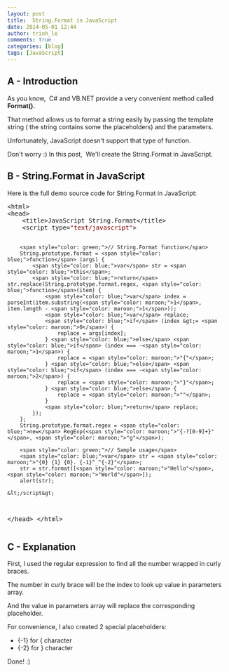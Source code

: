 ```yaml
---
layout: post
title:  String.Format in JavaScript
date: 2014-05-01 12:44
author: trinh_le
comments: true
categories: [blog]
tags: [JavaScript]
---
```


<h2>A - Introduction</h2>
As you know,  C# and VB.NET provide a very convenient method called <strong>Format().</strong>

That method allows us to format a string easily by passing the template string ( the string contains some the placeholders) and the parameters.

Unfortunately, JavaScript doesn't support that type of function.

Don't worry :) In this post,  We'll create the String.Format in JavaScript.

<!--more-->
<h2>B - String.Format in JavaScript</h2>
Here is the full demo source code for String.Format in JavaScript:
<pre>&lt;html&gt; 
&lt;head&gt; 
    &lt;title&gt;JavaScript String.Format&lt;/title&gt; 
    &lt;script type=<span style="color: maroon;">"text/javascript"</span>&gt; 
         
        <span style="color: green;">// String.Format function</span> 
        String.prototype.format = <span style="color: blue;">function</span> (args) { 
            <span style="color: blue;">var</span> str = <span style="color: blue;">this</span>;
            <span style="color: blue;">return</span> str.replace(String.prototype.format.regex, <span style="color: blue;">function</span>(item) { 
                <span style="color: blue;">var</span> index = parseInt(item.substring(<span style="color: maroon;">1</span>, item.length - <span style="color: maroon;">1</span>));
                <span style="color: blue;">var</span> replace; 
                <span style="color: blue;">if</span> (index &gt;= <span style="color: maroon;">0</span>) {
                    replace = args[index]; 
                } <span style="color: blue;">else</span> <span style="color: blue;">if</span> (index === -<span style="color: maroon;">1</span>) { 
                    replace = <span style="color: maroon;">"{"</span>; 
                } <span style="color: blue;">else</span> <span style="color: blue;">if</span> (index === -<span style="color: maroon;">2</span>) { 
                    replace = <span style="color: maroon;">"}"</span>; 
                } <span style="color: blue;">else</span> { 
                    replace = <span style="color: maroon;">""</span>; 
                } 
                <span style="color: blue;">return</span> replace; 
            }); 
        }; 
        String.prototype.format.regex = <span style="color: blue;">new</span> RegExp(<span style="color: maroon;">"{-?[0-9]+}"</span>, <span style="color: maroon;">"g"</span>); 
         
        <span style="color: green;">// Sample usage</span> 
        <span style="color: blue;">var</span> str = <span style="color: maroon;">"{0} {1} {0}. {-1}^_^{-2}"</span>; 
        str = str.format([<span style="color: maroon;">"Hello"</span>, <span style="color: maroon;">"World"</span>]); 
        alert(str); 
         
    &lt;/script&gt; 
&lt;/head&gt; 
&lt;/html&gt;</pre>
<h2>C - Explanation</h2>
First, I used the regular expression to find all the number wrapped in curly braces.

The number in curly brace will be the index to look up value in parameters array.

And the value in parameters array will replace the corresponding placeholder.

For convenience, I also created 2 special placeholders:
<ul>
	<li>{-1} for { character</li>
	<li>{-2} for } character</li>
</ul>
Done! :)
